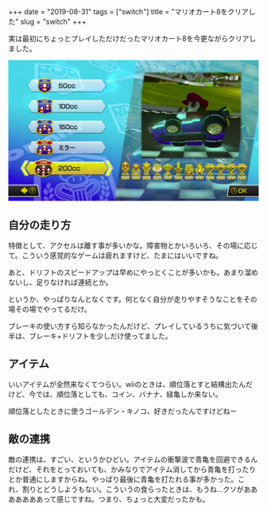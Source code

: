 +++
date = "2019-08-31"
tags = ["switch"]
title = "マリオカート8をクリアした"
slug = "switch"
+++

実は最初にちょっとプレイしただけだったマリオカート8を今更ながらクリアしました。

![](https://raw.githubusercontent.com/mba-hack/images/master/switch_mario_kart_01.png)

## 自分の走り方

特徴として、アクセルは離す事が多いかな。障害物とかいろいろ、その場に応じて。こういう感覚的なゲームは疲れますけど、たまにはいいですね。

あと、ドリフトのスピードアップは早めにやっとくことが多いかも。あまり溜めないし、足りなければ連続とか。

というか、やっぱりなんとなくです。何となく自分が走りやすそうなことをその場その場でやってるだけ。

ブレーキの使い方すら知らなかったんだけど、プレイしているうちに気づいて後半は、ブレーキ+ドリフトを少しだけ使ってました。

## アイテム

いいアイテムが全然来なくてつらい。wiiのときは、順位落とすと結構出たんだけど、今では、順位落としても、コイン、バナナ、緑亀しか来ない。

順位落としたときに使うゴールデン・キノコ、好きだったんですけどねー

## 敵の連携

敵の連携は、すごい、というかひどい。アイテムの衝撃波で青亀を回避できるんだけど、それをとっておいても、かみなりでアイテム消してから青亀を打ったりとか普通にしますからね。やっぱり最後に青亀を打たれる事が多かった。これ、割りとどうしようもない。こういうの食らったときは、もうね...クソがあああああああって感じですね。つまり、ちょっと大変だったかも。


